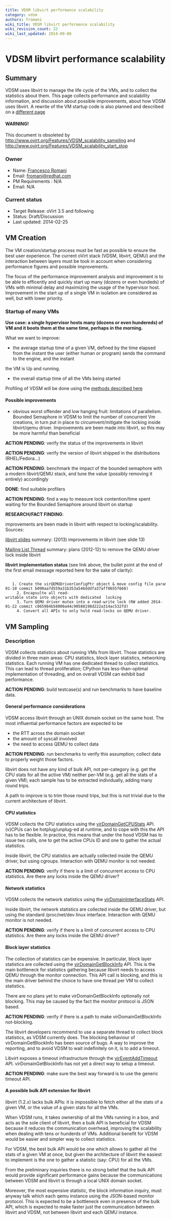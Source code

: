 ```yaml
---
title: VDSM libvirt performance scalability
category: vdsm
authors: fromani
wiki_title: VDSM libvirt performance scalability
wiki_revision_count: 22
wiki_last_updated: 2014-09-08
---
```


# VDSM libvirt performance scalability

## Summary

VDSM uses libvirt to manage the life cycle of the VMs, and to collect the statistics about them. This page collects performance and scalability information, and discussion about possible improvements, about how VDSM uses libvirt. A rewrite of the VM startup code is also planned and described on a [different page](VDSM_VM_startup)

#### WARNING!

This document is obsoleted by <http://www.ovirt.org/Features/VDSM_scalability_sampling> and <http://www.ovirt.org/Features/VDSM_scalability_start_stop>

### Owner

*   Name: [Francesco Romani](User:Fromani)
*   Email: <fromani@redhat.com>
*   PM Requirements : N/A
*   Email: N/A

### Current status

*   Target Release: oVirt 3.5 and following
*   Status: Draft/Discussion
*   Last updated: 2014-02-25

## VM Creation

The VM creation/startup process must be fast as possible to ensure the best user experience. The current oVirt stack (VDSM, libvirt, QEMU) and the interaction between layers must be took in account when considering performance figures and possible improvements.

The focus of the performance improvement analysis and improvement is to be able to efficently and quickly start up many (dozens or even hundeds) of VMs with minimal delay and maximizing the usage of the hypervisor host. Improvement in the start up of a single VM in isolation are considered as well, but with lower priority.

### Startup of many VMs

**Use case: a single hypervisor hosts many (dozens or even hundereds) of VM and it boots them at the same time, perhaps in the morning.**

What we want to improve:

*   the average startup time of a given VM, defined by the time elapsed from the instant the user (either human or program) sends the command to the engine, and the instant

the VM is Up and running.

*   the overall startup time of all the VMs being started

Profiling of VDSM will be done using the [methods described here](Profiling_Vdsm)

#### Possible improvements

*   obvious worst offender and low hanging fruit: limitations of parallelism. Bounded Semaphore in VDSM to limit the number of concurrent Vm creations, in turn put in place to circumvent/mitigate the locking inside libvirt/qemu driver. Improvements are been made into libvirt, so this may be more harmful than beneficial

**ACTION PENDING**: verify the status of the improvements in libvirt

**ACTION PENDING**: verify the version of libvirt shipped in the distributions (RHEL/Fedora...)

**ACTION PENDING**: benchmark the impact of the bounded semaphore with a modern libvirt/QEMU stack, and tune the value (possibly removing it entirely) accordingly

**DONE**: find suitable profilers

**ACTION PENDING**: find a way to measure lock contention/time spent waiting for the Bounded Semaphore around libvirt on startup

**RESEARCH/FACT FINDING**:

improvements are been made in libvirt with respect to locking/scalability. Sources:

[libvirt slides](http://events.linuxfoundation.org/sites/events/files/cojp13_privoznik.pdf) summary: (2013) improvements in libvirt (see slide 13)

[Mailing List Thread](http://www.redhat.com/archives/libvir-list/2012-December/msg00717.html) summary: plans (2012-12) to remove the QEMU driver lock inside libvirt

**libvirt implementation status** (see link above, the bullet point at the end of the first email message reported here for the sake of clarity):

         1. Create the virQEMUDriverConfigPtr object & move config file parameters into that. (seems done 2013-01-10 commit b090aa7d559a31b353a546dddfa37aff0655f668)
         2. Encapsulte all read-writable state into objects with dedicated  locking
         3. Turn QEMU driver mutex into a read-write lock (RW added 2014-01-22 commit c065984b58000a44c90588198d222a314ac532fd)
         4. Convert all APIs to only hold read-locks on QEMU driver.

## VM Sampling

### Description

VDSM collects statistics about running VMs from libvirt. Those statistics are divided in three main areas: CPU statistics, block layer statistics, networking statistics. Each running VM has one dedicated thread to collect statistics. This can lead to thread proliferation; CPython has less-than-optimal implementation of threading, and on overall VDSM can exhibit bad performance.

**ACTION PENDING**: build testcase(s) and run benchmarks to have baseline data.

#### General performance considerations

VDSM access libvirt through an UNIX domain socket on the same host. The most influential performance factors are expected to be

*   the RTT across the domain socket
*   the amount of syscall involved
*   the need to access QEMU to collect data

**ACTION PENDING**: run benchmarks to verify this assumption; collect data to properly weight those factors.

libvirt does not have any kind of bulk API, not per-category (e.g. get the CPU stats for all the active VM) neither per-VM (e.g. get all the stats of a given VM); each sample has to be extracted individually, adding many round trips.

A path to improve is to trim those round trips, but this is not trivial due to the current architecture of libvirt.

#### CPU statistics

VDSM collects the CPU statistics using the [virDomainGetCPUStats](http://libvirt.org/html/libvirt-libvirt.html#virDomainGetCPUStats) API. (v)CPUs can be hotplug/unplug-ed at runtime, and to cope with this the API has to be flexible. In practice, this means that under the hood VDSM has to issue two calls, one to get the active CPUs ID and one to gather the actual statistics.

Inside libvirt, the CPU statistics are actually collected inside the QEMU driver, but using cgroups. Interaction with QEMU monitor is not needed.

**ACTION PENDING**: verify if there is a limit of concurrent access to CPU statistics. Are there any locks inside the QEMU driver?

#### Network statistics

VDSM collects the network statistics using the [virDomainInterfaceStats](http://libvirt.org/html/libvirt-libvirt.html#virDomainInterfaceStats) API.

Inside libvirt, the network statistics are collected inside the QEMU driver, but using the standard /proc/net/dev linux interface. Interaction with QEMU monitor is not needed.

**ACTION PENDING**: verify if there is a limit of concurrent access to CPU statistics. Are there any locks inside the QEMU driver?

#### Block layer statistics

The collection of statistics can be expensive. In particular, block layer statistics are collected using the [virDomainGetBlockInfo](http://libvirt.org/html/libvirt-libvirt.html#virDomainGetBlockInfo) API. This is the main bottleneck for statistics gathering because libvirt needs to access QEMU through the monitor connection. This API call is blocking, and this is the main driver behind the choice to have one thread per VM to collect statistics.

There are no plans yet to make virDomainGetBlockInfo optionally not blocking. This may be caused by the fact the monitor protocol is JSON based.

**ACTION PENDING**: verify if there is a path to make virDomainGetBlockInfo not-blocking.

The libvirt developers recommend to use a separate thread to collect block statistics, as VDSM currently does. The blocking behaviour of virDomainGetBlockInfo has been source of bugs. A way to improve the reporting, and to avoid VDSM to wait indefinitely on it, is to add a timeout.

Libvirt exposes a timeout infrastructure through the [virEventAddTimeout](http://libvirt.org/html/libvirt-libvirt.html#virEventAddTimeout) API. virDomainGetBlockInfo has not yet a direct way to setup a timeout.

**ACTION PENDING**: make sure the best way forward is to use the generic timeout API.

#### A possible bulk API extension for libvirt

libvirt (1.2.x) lacks bulk APIs: it is impossible to fetch either all the stats of a given VM, or the value of a given stats for all the VMs.

When VDSM runs, it takes ownership of all the VMs running in a box, and acts as the sole client of libvirt, then a bulk API is beneficial for VDSM because it reduces the communication overhead, improving the scalability when dealing with tens or hunderds of VMs. Additional benefit for VDSM would be easier and simpler way to collect statistics.

For VDSM, the best bulk API would be one which allows to gather all the stats of a given VM at once, but given the architecture of libvirt the easiest to implement is the one to gather a statistic (say: CPU) for all the VMs.

From the preliminary inquiries there is no strong belief that the bulk API would provide significant performance gains because the communications between VDSM and libvirt is through a local UNIX domain socket.

Moreover, the most expensive statistic, the block information inquiry, must anyway talk which each qemu instance using the JSON-based monitor protocol. This is expected to be a bottleneck even in presence of the bulk API, which is expected to make faster just the communication between libvirt and VDSM, not between libvirt and each QEMU instance.
